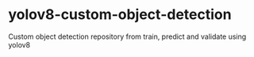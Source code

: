 # yolov8-custom-object-detection
Custom object detection repository from train, predict and validate using yolov8
